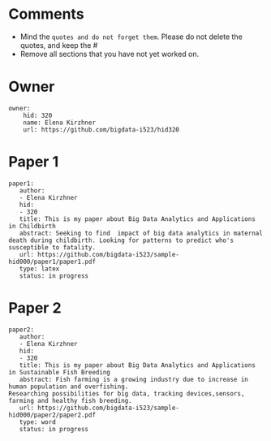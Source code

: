 # Comments

* Mind the ```quotes and do not forget them```. Please do not delete the quotes, and keep the #
* Remove all sections that you have not yet worked on. 

# Owner

```
owner:
    hid: 320
    name: Elena Kirzhner
    url: https://github.com/bigdata-i523/hid320
```

# Paper 1

```
paper1:
   author: 
   - Elena Kirzhner
   hid:
   - 320
   title: This is my paper about Big Data Analytics and Applications in Childbirth
   abstract: Seeking to find  impact of big data analytics in maternal death during childbirth. Looking for patterns to predict who's susceptible to fatality.
   url: https://github.com/bigdata-i523/sample-hid000/paper1/paper1.pdf
   type: latex
   status: in progress
```
   
# Paper 2

```
paper2:
   author: 
   - Elena Kirzhner
   hid:
   - 320
   title: This is my paper about Big Data Analytics and Applications in Sustainable Fish Breeding
   abstract: Fish farming is a growing industry due to increase in human population and overfishing. 
Researching possibilities for big data, tracking devices,sensors, farming and healthy fish breeding.
   url: https://github.com/bigdata-i523/sample-hid000/paper2/paper2.pdf   
   type: word
   status: in progress
```

   

